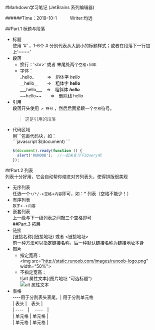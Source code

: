 #Markdown学习笔记 (JetBrains 系列编辑器)

######Time：2019-10-1　　　Writer:均远

##Part.1 标题与段落
* 标题  
使用 ‘#’ ，1-6个 # 分别代表从大到小的标题样式；或者在段落下一行加上‘====’  
* 段落
    + 换行：‘\<br>’ 或者 末尾处两个`空格`+`回车`
    + 字体：  
    \_hello_　　　=>　斜体字 _hello_  
    \_\_hello__　　=>　粗体字 __hello__  
    \_\_\_hello___　=>　粗斜体 ___hello___  
    \~~hello~\~　　=>　删除线  ~~hello~~  
* 引用  
段落开头使用` > 符号` ，然后后面紧跟一个`空格`符号。  
  > 这是引用的段落
* 代码区域  
用\```包裹代码块，如：  
\```javascript
$(document)
\```
  ```javascript
  $(document).ready(function () {
    alert('RUNOOB');  //一起来复习下JQuery吧
  });
  ```
##Part.2 列表  
列表十分好用，它会自动帮你缩进对齐列表头，使得排版很美观
* 无序列表  
任选一个`+/*/-`+`空格`+`内容`即可，如：\* 列表（空格不能少！）  
* 有序列表  
`数字`+` . `+`内容 `
* 嵌套列表  
上一级与下一级列表之间敲三个空格即可  
##Part.3 拓展  
* 链接  
\[链接名称](链接地址) 或者 <链接地址>  
前一种方法可以指定链接名称，后一种默认链接名称为链接地址本身
* 图片  
  * 指定宽高：  
  \<img src="http://static.runoob.com/images/runoob-logo.png" width="50%">  
  * 不指定宽高：  
  !\[alt 属性文本](图片地址 "可选标题")  
  ![alt 属性文本](http://static.runoob.com/images/runoob-logo.png )  
* 表格  
----用于分割表头表尾，| 用于分割单元格  
|  表头   |　表头  |  
|  ----　| 　----　|  
| 单元格  | 单元格 |  
| 单元格  | 单元格 |  
  
  
  


